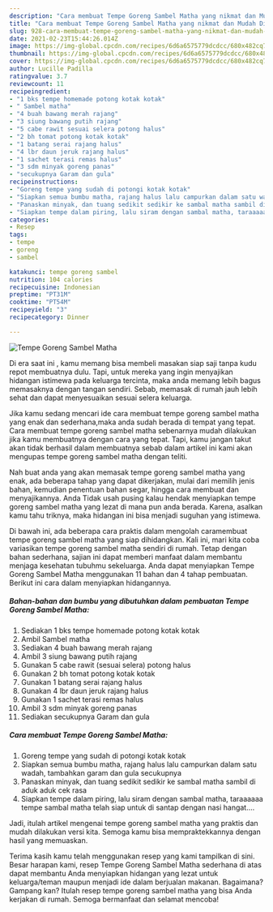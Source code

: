 ```yaml
---
description: "Cara membuat Tempe Goreng Sambel Matha yang nikmat dan Mudah Dibuat"
title: "Cara membuat Tempe Goreng Sambel Matha yang nikmat dan Mudah Dibuat"
slug: 928-cara-membuat-tempe-goreng-sambel-matha-yang-nikmat-dan-mudah-dibuat
date: 2021-02-23T15:44:26.014Z
image: https://img-global.cpcdn.com/recipes/6d6a6575779dcdcc/680x482cq70/tempe-goreng-sambel-matha-foto-resep-utama.jpg
thumbnail: https://img-global.cpcdn.com/recipes/6d6a6575779dcdcc/680x482cq70/tempe-goreng-sambel-matha-foto-resep-utama.jpg
cover: https://img-global.cpcdn.com/recipes/6d6a6575779dcdcc/680x482cq70/tempe-goreng-sambel-matha-foto-resep-utama.jpg
author: Lucille Padilla
ratingvalue: 3.7
reviewcount: 11
recipeingredient:
- "1 bks tempe homemade potong kotak kotak"
- " Sambel matha"
- "4 buah bawang merah rajang"
- "3 siung bawang putih rajang"
- "5 cabe rawit sesuai selera potong halus"
- "2 bh tomat potong kotak kotak"
- "1 batang serai rajang halus"
- "4 lbr daun jeruk rajang halus"
- "1 sachet terasi remas halus"
- "3 sdm minyak goreng panas"
- "secukupnya Garam dan gula"
recipeinstructions:
- "Goreng tempe yang sudah di potongi kotak kotak"
- "Siapkan semua bumbu matha, rajang halus lalu campurkan dalam satu wadah, tambahkan garam dan gula secukupnya"
- "Panaskan minyak, dan tuang sedikit sedikir ke sambal matha sambil di aduk aduk cek rasa"
- "Siapkan tempe dalam piring, lalu siram dengan sambal matha, taraaaaaa tempe sambal matha telah siap untuk di santap dengan nasi hangat...."
categories:
- Resep
tags:
- tempe
- goreng
- sambel

katakunci: tempe goreng sambel 
nutrition: 104 calories
recipecuisine: Indonesian
preptime: "PT31M"
cooktime: "PT54M"
recipeyield: "3"
recipecategory: Dinner

---
```



![Tempe Goreng Sambel Matha](https://img-global.cpcdn.com/recipes/6d6a6575779dcdcc/680x482cq70/tempe-goreng-sambel-matha-foto-resep-utama.jpg)

Di era  saat ini , kamu memang bisa membeli masakan siap saji tanpa kudu repot membuatnya dulu. Tapi, untuk mereka yang ingin menyajikan hidangan istimewa pada keluarga tercinta, maka anda memang lebih bagus memasaknya dengan tangan sendiri. Sebab, memasak di rumah jauh lebih sehat dan dapat menyesuaikan sesuai selera keluarga.

Jika kamu sedang mencari ide cara membuat tempe goreng sambel matha yang enak dan sederhana,maka anda sudah berada di tempat yang tepat. Cara membuat tempe goreng sambel matha  sebenarnya mudah dilakukan jika kamu membuatnya dengan cara yang tepat. Tapi, kamu jangan takut akan tidak berhasil dalam membuatnya 
sebab dalam artikel ini kami akan mengupas tempe goreng sambel matha dengan teliti.  



Nah buat anda yang akan memasak tempe goreng sambel matha yang enak, ada beberapa tahap yang dapat dikerjakan, mulai dari memilih jenis bahan, kemudian penentuan bahan segar, hingga cara membuat dan menyajikannya. Anda Tidak usah pusing kalau hendak menyiapkan tempe goreng sambel matha yang lezat di mana pun anda berada. Karena, asalkan kamu  tahu triknya, maka hidangan ini bisa menjadi suguhan yang istimewa.

Di bawah ini, ada beberapa cara praktis  dalam mengolah caramembuat tempe goreng sambel matha yang siap dihidangkan. Kali ini, mari kita coba variasikan tempe goreng sambel matha sendiri di rumah. Tetap dengan bahan sederhana, sajian ini dapat memberi manfaat dalam membantu menjaga kesehatan tubuhmu sekeluarga. Anda dapat menyiapkan Tempe Goreng Sambel Matha menggunakan 11 bahan dan 4 tahap pembuatan. Berikut ini cara dalam menyiapkan hidangannya.

<!--inarticleads1-->

##### Bahan-bahan dan bumbu yang dibutuhkan dalam pembuatan Tempe Goreng Sambel Matha:

1. Sediakan 1 bks tempe homemade potong kotak kotak
1. Ambil  Sambel matha
1. Sediakan 4 buah bawang merah rajang
1. Ambil 3 siung bawang putih rajang
1. Gunakan 5 cabe rawit (sesuai selera) potong halus
1. Gunakan 2 bh tomat potong kotak kotak
1. Gunakan 1 batang serai rajang halus
1. Gunakan 4 lbr daun jeruk rajang halus
1. Gunakan 1 sachet terasi remas halus
1. Ambil 3 sdm minyak goreng panas
1. Sediakan secukupnya Garam dan gula




<!--inarticleads2-->

##### Cara membuat Tempe Goreng Sambel Matha:

1. Goreng tempe yang sudah di potongi kotak kotak
1. Siapkan semua bumbu matha, rajang halus lalu campurkan dalam satu wadah, tambahkan garam dan gula secukupnya
1. Panaskan minyak, dan tuang sedikit sedikir ke sambal matha sambil di aduk aduk cek rasa
1. Siapkan tempe dalam piring, lalu siram dengan sambal matha, taraaaaaa tempe sambal matha telah siap untuk di santap dengan nasi hangat....




Jadi, itulah artikel mengenai  tempe goreng sambel matha  yang praktis dan mudah dilakukan versi kita. Semoga kamu bisa mempraktekkannya dengan hasil yang memuaskan. 

Terima kasih kamu telah menggunakan resep yang kami tampilkan di sini. Besar harapan kami, resep  Tempe Goreng Sambel Matha sederhana di atas dapat membantu Anda menyiapkan hidangan yang lezat untuk keluarga/teman maupun menjadi ide dalam berjualan makanan. Bagaimana? Gampang kan? Itulah resep tempe goreng sambel matha yang bisa Anda kerjakan di rumah. Semoga bermanfaat dan selamat mencoba!

